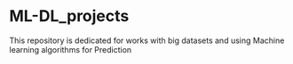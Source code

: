 # ML-DL_projects
This repository is dedicated for works with big datasets and using Machine learning algorithms for Prediction

